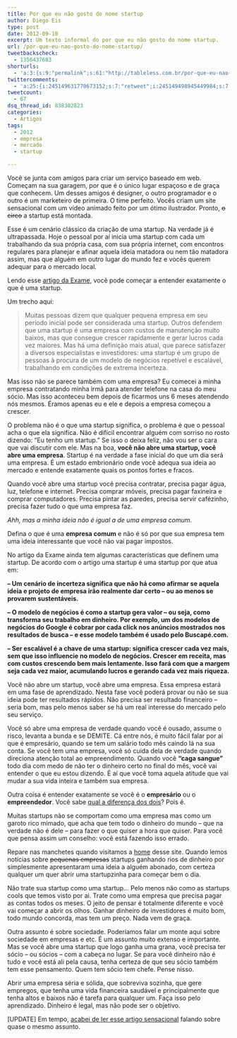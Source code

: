 ```yaml
---
title: Por que eu não gosto do nome startup
author: Diego Eis
type: post
date: 2012-09-10
excerpt: Um texto informal do por que eu não gosto do nome startup.
url: /por-que-eu-nao-gosto-do-nome-startup/
tweetbackscheck:
  - 1356437683
shorturls:
  - 'a:3:{s:9:"permalink";s:61:"http://tableless.com.br/por-que-eu-nao-gosto-do-nome-startup/";s:7:"tinyurl";s:26:"http://tinyurl.com/d75hy2c";s:4:"isgd";s:19:"http://is.gd/8xynsl";}'
twittercomments:
  - 'a:25:{i:245149631770673152;s:7:"retweet";i:245149498945449984;s:7:"retweet";i:245144786904940545;s:7:"retweet";i:245141875894386688;s:7:"retweet";i:245140304519376896;s:7:"retweet";i:245140097555628032;s:7:"retweet";i:246299084175069184;s:7:"retweet";i:250949614457466881;s:7:"retweet";i:250938564345479168;s:7:"retweet";i:249192883922546688;s:7:"retweet";i:249155605997174785;s:7:"retweet";i:248880668619194370;s:7:"retweet";i:248780074113974272;s:7:"retweet";i:248768051691016193;s:7:"retweet";i:248765592130170880;s:7:"retweet";i:248765299007057920;s:7:"retweet";i:255682420232306688;s:7:"retweet";i:260354092419907584;s:7:"retweet";i:260348848139018241;s:7:"retweet";i:269084571218366464;s:7:"retweet";i:269043674703331329;s:7:"retweet";i:272680968651935744;s:7:"retweet";i:281363907384332288;s:7:"retweet";i:280357535351963648;s:7:"retweet";i:279193480704688128;s:7:"retweet";}'
tweetcount:
  - 67
dsq_thread_id: 838302823
categories:
  - Artigos
tags:
  - 2012
  - empresa
  - mercado
  - startup

---
```

Você se junta com amigos para criar um serviço baseado em web. Começam na sua garagem, por que é o único lugar espaçoso e de graça que conhecem. Um desses amigos é designer, o outro programador e o outro é um marketeiro de primeira. O time perfeito. Vocês criam um site sensacional com um vídeo animado feito por um ótimo ilustrador. Pronto, <del>o circo</del> a startup está montada.

Esse é um cenário clássico da criação de uma startup. Na verdade já é ultrapassada. Hoje o pessoal por aí inicia uma startup com cada um trabalhando da sua própria casa, com sua própria internet, com encontros regulares para planejar e afinar aquela ideia matadora ou nem tão matadora assim, mas que alguém em outro lugar do mundo fez e vocês querem adequar para o mercado local.

Lendo esse [artigo da Exame][1], você pode começar a entender exatamente o que é uma startup.

Um trecho aqui:

> Muitas pessoas dizem que qualquer pequena empresa em seu período inicial pode ser considerada uma startup. Outros defendem que uma startup é uma empresa com custos de manutenção muito baixos, mas que consegue crescer rapidamente e gerar lucros cada vez maiores. Mas há uma definição mais atual, que parece satisfazer a diversos especialistas e investidores: uma startup é um grupo de pessoas à procura de um modelo de negócios repetível e escalável, trabalhando em condições de extrema incerteza.

Mas isso não se parece também com uma empresa? Eu comecei a minha empresa contratando minha irmã para atender telefone na casa do meu sócio. Mas isso aconteceu bem depois de ficarmos uns 6 meses atendendo nós mesmos. Éramos apenas eu e ele e depois a empresa começou a crescer.

O problema não é o que uma startup significa, o problema é que o pessoal acha o que ela significa. Não é difícil encontrar alguém com sorriso no rosto dizendo: &#8220;Eu tenho um startup.&#8221; Se isso o deixa feliz, não vou ser o cara que vai discutir com ele. Mas na boa, **você não abre uma startup, você abre uma empresa**. Startup é na verdade a fase inicial do que um dia será uma empresa. É um estado embrionário onde você adequa sua ideia ao mercado e entende exatamente quais os pontos fortes e fracos.

Quando você abre uma startup você precisa contratar, precisa pagar água, luz, telefone e internet. Precisa comprar móveis, precisa pagar faxineira e comprar computadores. Precisa pintar as paredes, precisa servir cafézinho, precisa fazer tudo o que uma empresa faz.
  
_Ahh, mas a minha ideia não é igual a de uma empresa comum_.
  
Defina o que é uma **empresa comum** e não é só por que sua empresa tem uma ideia interessante que você não vai pagar impostos.

No artigo da Exame ainda tem algumas características que definem uma startup. De acordo com o artigo uma startup é uma startup por que atua em:

**&#8211; Um cenário de incerteza significa que não há como afirmar se aquela ideia e projeto de empresa irão realmente dar certo &#8211; ou ao menos se provarem sustentáveis.**

**&#8211; O modelo de negócios é como a startup gera valor &#8211; ou seja, como transforma seu trabalho em dinheiro. Por exemplo, um dos modelos de negócios do Google é cobrar por cada click nos anúncios mostrados nos resultados de busca &#8211; e esse modelo também é usado pelo Buscapé.com.**

**&#8211; Ser escalável é a chave de uma startup: significa crescer cada vez mais, sem que isso influencie no modelo de negócios. Crescer em receita, mas com custos crescendo bem mais lentamente. Isso fará com que a margem seja cada vez maior, acumulando lucros e gerando cada vez mais riqueza.**

Você não abre um startup, você abre uma empresa. Essa empresa estará em uma fase de aprendizado. Nesta fase você poderá provar ou não se sua ideia pode ter resultados rápidos. Não precisa ser resultado financeiro &#8211; seria bom, mas pelo menos saber se há um real interesse do mercado pelo seu serviço.

Você só abre uma empresa de verdade quando você é ousado, assume o risco, levanta a bunda e se DEMITE. Cá entre nós, é muito fácil falar por aí que é empresário, quando se tem um salário todo mês caindo lá na sua conta. Se você tem uma empresa, você só cuida dela de verdade quando direciona atenção total ao empreendimento. Quando você **&#8220;caga sangue&#8221;** todo dia com medo de não ter o dinheiro certo no final do mês, você vai entender o que eu estou dizendo. É aí que você toma aquela atitude que vai mudar a sua vida inteira e também sua empresa.

Outra coisa é entender exatamente se você é o **empresário** ou o **empreendedor**. Você sabe [qual a diferença dos dois][2]? Pois é. 

Muitas startups não se comportam como uma empresa mas como um garoto rico mimado, que acha que tem todo o dinheiro do mundo &#8211; que na verdade não é dele &#8211; para fazer o que quiser a hora que quiser. Para você que pensa assim um conselho: você está fazendo isso errado. 

Repare nas manchetes quando visitamos a [home][3] desse site. Quando lemos notícias sobre <del>pequenas empresas</del> startups ganhando rios de dinheiro por simplesmente apresentaram uma ideia a alguém abonado, com certeza qualquer um quer abrir uma startupzinha para começar bem o dia.

Não trate sua startup como uma startup&#8230; Pelo menos não como as startups cools que temos visto por ai. Trate como uma empresa que precisa pagar as contas todos os meses. O jeito de pensar é totalmente diferente e você vai começar a abrir os olhos. Ganhar dinheiro de investidores é muito bom, todo mundo concorda, mas tem um preço. Nada vem de graça. 

Outra assunto é sobre sociedade. Poderíamos falar um monte aqui sobre sociedade em empresas e etc. É um assunto muito extenso e importante. Mas se você abre uma startup que logo ganha uma grana, você precisa ter sócio &#8211; ou sócios &#8211; com a cabeça no lugar. Se para você dinheiro não é tudo e você está ali pela causa, tenha certeza de que seu sócio também tem esse pensamento. Quem tem sócio tem chefe. Pense nisso.

Abrir uma empresa séria e sólida, que sobreviva sozinha, que gere empregos, que tenha uma vida financeira saudável e principalmente que tenha altos e baixos não é tarefa para qualquer um. Faça isso pelo aprendizado. Dinheiro é legal, mas não pode ser o objetivo.

[UPDATE] Em tempo, [acabei de ler esse artigo sensacional][4] falando sobre quase o mesmo assunto.

 [1]: http://exame.abril.com.br/pme/dicas-de-especialista/noticias/o-que-e-uma-startup
 [2]: http://projetodsd.com.br/empreendedorismo/qual-a-diferenca-entre-empresario-e-empreendedor/?utm_source=Tableless&utm_medium=Post&utm_campaign=TablelessComBr&utm_nooverride=1
 [3]: http://exame.abril.com.br/pme/startups
 [4]: http://webholic.com.br/2012/09/10/licoes-do-digg-para-os-empreendedores/